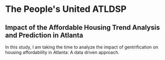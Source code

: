 # The People's United ATLDSP
## Impact of the Affordable Housing Trend Analysis and Prediction in Atlanta

In this study, I am taking the time to analyze the impact of gentrification on housing affordability in Atlanta: A data driven approach.


